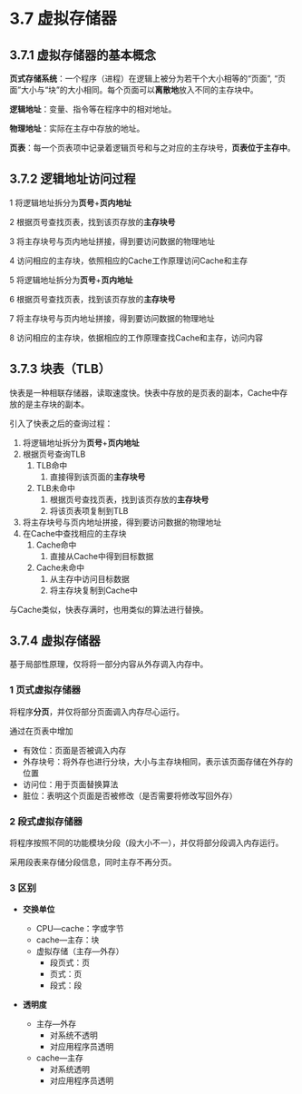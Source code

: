 # 3.7 虚拟存储器

## 3.7.1 虚拟存储器的基本概念

**页式存储系统**：一个程序（进程）在逻辑上被分为若干个大小相等的“页面”, “页面”大小与“块”的大小相同。每个页面可以**离散地**放入不同的主存块中。

**逻辑地址**：变量、指令等在程序中的相对地址。

**物理地址**：实际在主存中存放的地址。

**页表**：每一个页表项中记录着逻辑页号和与之对应的主存块号，**页表位于主存中**。

## 3.7.2 逻辑地址访问过程

1 将逻辑地址拆分为**页号**+**页内地址**

2 根据页号查找页表，找到该页存放的**主存块号**

3 将主存块号与页内地址拼接，得到要访问数据的物理地址

4 访问相应的主存块，依照相应的Cache工作原理访问Cache和主存

5 将逻辑地址拆分为**页号**+**页内地址**

6 根据页号查找页表，找到该页存放的**主存块号**

7 将主存块号与页内地址拼接，得到要访问数据的物理地址

8 访问相应的主存块，依据相应的工作原理查找Cache和主存，访问内容

## 3.7.3 块表（TLB）

快表是一种相联存储器，读取速度快。快表中存放的是页表的副本，Cache中存放的是主存块的副本。

引入了快表之后的查询过程：

1. 将逻辑地址拆分为**页号**+**页内地址**
2. 根据页号查询TLB
   1. TLB命中
      1. 直接得到该页面的**主存块号**
   2. TLB未命中
      1. 根据页号查找页表，找到该页存放的**主存块号**
      2. 将该页表项复制到TLB
3. 将主存块号与页内地址拼接，得到要访问数据的物理地址
4. 在Cache中查找相应的主存块
   1. Cache命中
      1. 直接从Cache中得到目标数据
   2. Cache未命中
      1. 从主存中访问目标数据
      2. 将主存块复制到Cache中

与Cache类似，快表存满时，也用类似的算法进行替换。

## 3.7.4 虚拟存储器

基于局部性原理，仅将将一部分内容从外存调入内存中。

### 1 页式虚拟存储器

将程序**分页**，并仅将部分页面调入内存尽心运行。

通过在页表中增加

- 有效位：页面是否被调入内存
- 外存块号：将外存也进行分块，大小与主存块相同，表示该页面存储在外存的位置
- 访问位：用于页面替换算法
- 脏位：表明这个页面是否被修改（是否需要将修改写回外存）

### 2 段式虚拟存储器

将程序按照不同的功能模块分段（段大小不一），并仅将部分段调入内存运行。

采用段表来存储分段信息，同时主存不再分页。

### 3 区别

- **交换单位**
  - CPU—cache：字或字节
  - cache—主存：块
  - 虚拟存储（主存—外存）
    - 段页式：页
    - 页式：页
    - 段式：段

- **透明度**
  - 主存—外存
    - 对系统不透明
    - 对应用程序员透明
  - cache—主存
    - 对系统透明
    - 对应用程序员透明